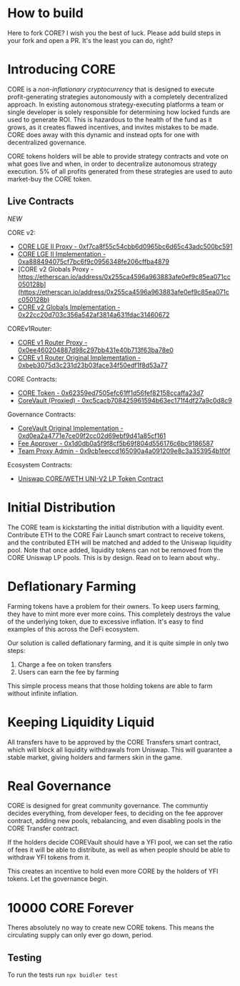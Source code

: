 # How to build

Here to fork CORE? I wish you the best of luck. Please add build steps in your fork and open a PR. It's the least you can do, right?

# Introducing CORE

CORE is a *non-inflationary* *cryptocurrency* that is designed to execute profit-generating strategies autonomously with a completely decentralized approach. In existing autonomous strategy-executing platforms a team or single developer is solely responsible for determining how locked funds are used to generate ROI. This is hazardous to the health of the fund as it grows, as it creates flawed incentives, and invites mistakes to be made. CORE does away with this dynamic and instead opts for one with decentralized governance.

CORE tokens holders will be able to provide strategy contracts and vote on what goes live and when, in order to decentralize autonomous strategy execution. 5% of all profits generated from these strategies are used to auto market-buy the CORE token.

## Live Contracts

*NEW*

CORE v2:
- [CORE LGE II Proxy - 0xf7ca8f55c54cbb6d0965bc6d65c43adc500bc591](https://etherscan.io/address/0xf7ca8f55c54cbb6d0965bc6d65c43adc500bc591)
- [CORE LGE II Implementation - 0xa888494075cf7bc6f9c0956348fe206cffba4879](https://etherscan.io/address/0xa888494075cf7bc6f9c0956348fe206cffba4879)
- [CORE v2 Globals Proxy - https://etherscan.io/address/0x255ca4596a963883afe0ef9c85ea071cc050128b](https://etherscan.io/address/0x255ca4596a963883afe0ef9c85ea071cc050128b)
- [CORE v2 Globals Implementation - 0x22cc20d703c356a542af3814a631fdac31460672](https://etherscan.io/address/0x22cc20d703c356a542af3814a631fdac31460672)

COREv1Router:
 - [CORE v1 Router Proxy - 0x0ee460204887d98c297bb431e40b713f63ba78e0](https://etherscan.io/address/0x0ee460204887d98c297bb431e40b713f63ba78e0)
 - [CORE v1 Router Original Implementation - 0xbeb3075d3c231d23b03face34f50edf1f8d53a77](https://etherscan.io/address/0xbeb3075d3c231d23b03face34f50edf1f8d53a77)

CORE Contracts:
 - [CORE Token - 0x62359ed7505efc61ff1d56fef82158ccaffa23d7](https://etherscan.io/address/0x62359ed7505efc61ff1d56fef82158ccaffa23d7)
 - [CoreVault (Proxied) - 0xc5cacb708425961594b63ec171f4df27a9c0d8c9](https://etherscan.io/address/0xc5cacb708425961594b63ec171f4df27a9c0d8c9)
 
 Governance Contracts:
 - [CoreVault Original Implementation - 0xd0ea2a4771e7ce09f2cc02d69ebf9d41a85cf161](https://etherscan.io/address/0xd0ea2a4771e7ce09f2cc02d69ebf9d41a85cf161)
 - [Fee Approver - 0x1d0db0a5f9f8cf5b69f804d556176c6bc9186587](https://etherscan.io/address/0x1d0db0a5f9f8cf5b69f804d556176c6bc9186587)
 - [Team Proxy Admin - 0x9cb1eeccd165090a4a091209e8c3a353954b1f0f](https://etherscan.io/address/0x9cb1eeccd165090a4a091209e8c3a353954b1f0f)

Ecosystem Contracts:
 - [Uniswap CORE/WETH UNI-V2 LP Token Contract](https://etherscan.io/address/0x32ce7e48debdccbfe0cd037cc89526e4382cb81b)


# Initial Distribution

The CORE team is kickstarting the initial distribution with a liquidity event. Contribute ETH to the CORE Fair Launch smart contract to receive tokens, and the contributed ETH will be matched and added to the Uniswap liquidity pool. Note that once added, liquidity tokens can not be removed from the CORE Uniswap LP pools. This is by design. Read on to learn about why..

# **Deflationary Farming**

Farming tokens have a problem for their owners. To keep users farming, they have to mint more ever more coins. This completely destroys the value of the underlying token, due to excessive inflation. It's easy to find examples of this across the DeFi ecosystem. 

Our solution is called deflationary farming, and it is quite simple in only two steps:

1. Charge a fee on token transfers
2. Users can earn the fee by farming

This simple process means that those holding tokens are able to farm without infinite inflation.

# Keeping **Liquidity Liquid**

All transfers have to be approved by the CORE Transfers smart contract, which will block all
liquidity withdrawals from Uniswap. This will guarantee a stable market, giving holders and farmers skin in the game.

# **Real Governance**

CORE is designed for great community governance. The communtiy decides everything, from developer fees, to deciding on the fee approver contract, adding new pools, rebalancing, and even disabling pools in the CORE Transfer contract.

If the holders decide COREVault should have a YFI pool, we can set
the ratio of fees it will be able to distribute, as well as when people should be
able to withdraw YFI tokens from it.

This creates an incentive to hold even more CORE by the holders of YFI tokens. Let the governance begin.

# **10000 CORE Forever**

Theres absolutely no way to create new CORE tokens. This means the
circulating supply can only ever go down, period.


## Testing 

To run the tests run
``` npx buidler test ```
